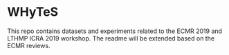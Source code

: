 # WHyTeS

This repo contains datasets and experiments related to the ECMR 2019 and LTHMP ICRA 2019 workshop.
The readme will be extended based on the ECMR reviews.
